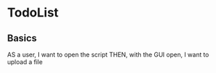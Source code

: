 # TodoList

## Basics

AS a user, I want to open the script
THEN, with the GUI open, I want to upload a file
